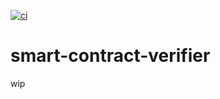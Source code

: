 [![ci](https://github.com/Balou9/smart-contract-verifier/workflows/ci/badge.svg)](https://github.com/Balou9/smart-contract-verifier/actions)

# smart-contract-verifier

wip